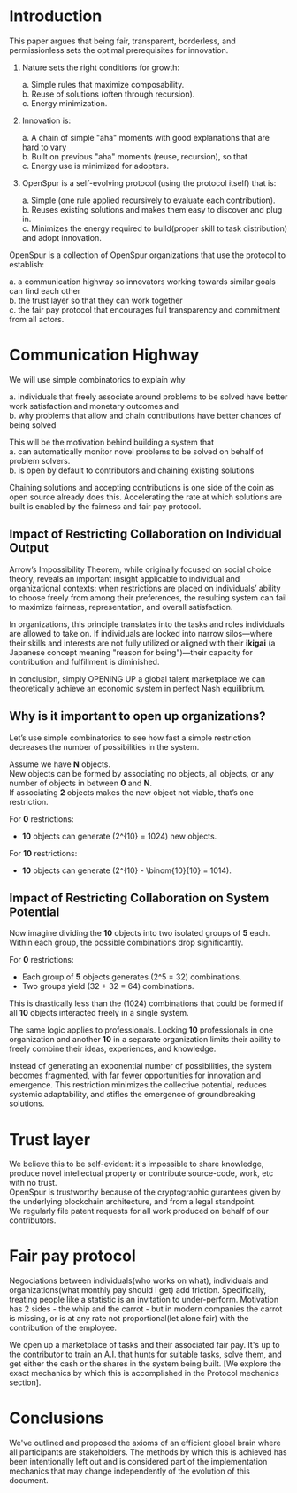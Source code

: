 # Introduction  

This paper argues that being fair, transparent, borderless, and permissionless sets the optimal prerequisites for innovation.

1. Nature sets the right conditions for growth:  
   
   a. Simple rules that maximize composability.  
   b. Reuse of solutions (often through recursion).  
   c. Energy minimization.  

2. Innovation is:  

   a. A chain of simple "aha" moments with good explanations that are hard to vary  
   b. Built on previous "aha" moments (reuse, recursion), so that  
   c. Energy use is minimized for adopters.  

3. OpenSpur is a self-evolving protocol (using the protocol itself) that is:  

   a. Simple (one rule applied recursively to evaluate each contribution).  
   b. Reuses existing solutions and makes them easy to discover and plug in.  
   c. Minimizes the energy required to build(proper skill to task distribution) and adopt innovation.  

OpenSpur is a collection of OpenSpur organizations that use the protocol to establish:

a. a communication highway so innovators working towards similar goals can find each other  
b. the trust layer so that they can work together  
c. the fair pay protocol that encourages full transparency and commitment from all actors.  

# Communication Highway  

We will use simple combinatorics to explain why   

a. individuals that freely associate around problems to be solved have better work satisfaction and monetary outcomes and   
b. why problems that allow and chain contributions have better chances of being solved   

This will be the motivation behind building a system that    
a. can automatically monitor novel problems to be solved on behalf of problem solvers.  
b. is open by default to contributors and chaining existing solutions  

Chaining solutions and accepting contributions is one side of the coin as open source already does this.
Accelerating the rate at which solutions are built is enabled by the fairness and fair pay protocol.

## Impact of Restricting Collaboration on Individual Output  

Arrow’s Impossibility Theorem, while originally focused on social choice theory, reveals an important insight applicable to individual and organizational contexts: when restrictions are placed on individuals’ ability to choose freely from among their preferences, the resulting system can fail to maximize fairness, representation, and overall satisfaction.  

In organizations, this principle translates into the tasks and roles individuals are allowed to take on. If individuals are locked into narrow silos—where their skills and interests are not fully utilized or aligned with their **ikigai** (a Japanese concept meaning "reason for being")—their capacity for contribution and fulfillment is diminished.  

In conclusion, simply OPENING UP a global talent marketplace we can theoretically achieve an economic system in perfect Nash equilibrium.

## Why is it important to open up organizations?  

Let’s use simple combinatorics to see how fast a simple restriction decreases the number of possibilities in the system.  

Assume we have **N** objects.  
New objects can be formed by associating no objects, all objects, or any number of objects in between **0** and **N**.  
If associating **2** objects makes the new object not viable, that’s one restriction.  

For **0** restrictions:  
- **10** objects can generate \(2^{10} = 1024\) new objects.  

For **10** restrictions:  
- **10** objects can generate \(2^{10} - \binom{10}{10} = 1014\).  

## Impact of Restricting Collaboration on System Potential 

Now imagine dividing the **10** objects into two isolated groups of **5** each. Within each group, the possible combinations drop significantly.  

For **0** restrictions:  
- Each group of **5** objects generates \(2^5 = 32\) combinations.  
- Two groups yield \(32 + 32 = 64\) combinations.  

This is drastically less than the \(1024\) combinations that could be formed if all **10** objects interacted freely in a single system.  

The same logic applies to professionals. Locking **10** professionals in one organization and another **10** in a separate organization limits their ability to freely combine their ideas, experiences, and knowledge.  

Instead of generating an exponential number of possibilities, the system becomes fragmented, with far fewer opportunities for innovation and emergence. This restriction minimizes the collective potential, reduces systemic adaptability, and stifles the emergence of groundbreaking solutions.  

# Trust layer

We believe this to be self-evident: it's impossible to share knowledge, produce novel intellectual property or contribute source-code, work, etc with no trust.  
OpenSpur is trustworthy because of the cryptographic gurantees given by the underlying blockchain architecture, and from a legal standpoint.  
We regularly file patent requests for all work produced on behalf of our contributors.

# Fair pay protocol

Negociations between individuals(who works on what), individuals and organizations(what monthly pay should i get) add friction. Specifically, treating people like a statistic is an invitation to under-perform. Motivation has 2 sides - the whip and the carrot - but in modern companies the carrot is missing, or is at any rate not proportional(let alone fair) with the contribution of the employee.

We open up a marketplace of tasks and their associated fair pay. It's up to the contributor to train an A.I. that hunts for suitable tasks, solve them, and get either the cash or the shares in the system being built. [We explore the exact mechanics by which this is accomplished in the Protocol mechanics section].

# Conclusions

We've outlined and proposed the axioms of an efficient global brain where all participants are stakeholders. The methods by which this is achieved has been intentionally left out and is considered part of the implementation mechanics that may change independently of the evolution of this document.